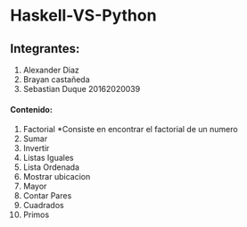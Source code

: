 # Haskell-VS-Python

## Integrantes:
1. Alexander Diaz
2. Brayan castañeda
3. Sebastian Duque       20162020039

#### Contenido:
1. Factorial
  *Consiste en encontrar el factorial de un numero 
2. Sumar
3. Invertir
4. Listas Iguales
5. Lista Ordenada
6. Mostrar ubicacion
7. Mayor
8. Contar Pares
9. Cuadrados
10. Primos


